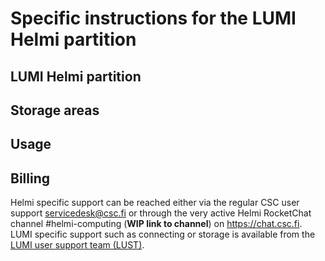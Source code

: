 # Specific instructions for the LUMI Helmi partition


## LUMI Helmi partition

## Storage areas

## Usage

## Billing 

Helmi specific support can be reached either via the regular CSC user support [servicedesk@csc.fi](mailto:servicedesk@csc.fi) or through the very active Helmi RocketChat channel #helmi-computing (**WIP link to channel**) on https://chat.csc.fi. LUMI specific support such as connecting or storage is available from the [LUMI user support team (LUST)](https://lumi-supercomputer.eu/user-support/need-help/).